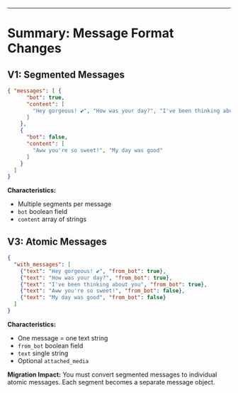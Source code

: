 ---

# Summary: Message Format Changes

<div class="grid grid-cols-2 gap-6 text-sm">

<div>

## V1: Segmented Messages

```json
{ "messages": [ {
      "bot": true,
      "content": [
        "Hey gorgeous! 💕", "How was your day?", "I've been thinking about you"
      ]
    },
    {
      "bot": false,
      "content": [
        "Aww you're so sweet!", "My day was good"
      ]
    }
  ]
}
```

**Characteristics:**
- Multiple segments per message
- `bot` boolean field
- `content` array of strings

</div>

<div>

## V3: Atomic Messages

```json
{
  "with_messages": [
    {"text": "Hey gorgeous! 💕", "from_bot": true},
    {"text": "How was your day?", "from_bot": true},  
    {"text": "I've been thinking about you", "from_bot": true},
    {"text": "Aww you're so sweet!", "from_bot": false},
    {"text": "My day was good", "from_bot": false}
  ]
}
```

**Characteristics:**
- One message = one text string
- `from_bot` boolean field  
- `text` single string
- Optional `attached_media`

</div>

</div>

<div class="mt-4 p-3 bg-yellow-50 border-l-4 border-yellow-500 text-yellow-800 text-xs">
<strong>Migration Impact:</strong> You must convert segmented messages to individual atomic messages. Each segment becomes a separate message object.
</div>
